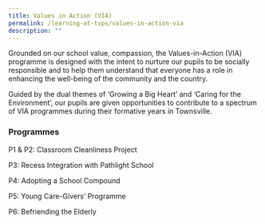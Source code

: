 ```yaml
---
title: Values in Action (VIA)
permalink: /learning-at-tvps/values-in-action-via
description: ""
---
```

Grounded on our school value, compassion, the Values-in-Action (VIA) programme is designed with the intent to nurture our pupils to be socially responsible and to help them understand that everyone has a role in enhancing the well-being of the community and the country.

Guided by the dual themes of ‘Growing a Big Heart’ and ‘Caring for the Environment’, our pupils are given opportunities to contribute to a spectrum of VIA programmes during their formative years in Townsville.

### Programmes 

P1 & P2: Classroom Cleanliness Project  

P3: Recess Integration with Pathlight School

P4: Adopting a School Compound

P5: Young Care-Givers’ Programme

P6: Befriending the Elderly